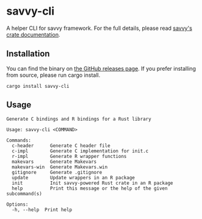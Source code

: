 # savvy-cli

A helper CLI for savvy framework. For the full details, please read [savvy's crate
documentation](https://docs.rs/savvy/latest/).

## Installation

You can find the binary on [the GitHub releases
page](https://github.com/yutannihilation/savvy/releases). If you prefer installing from source, please run cargo install.

``` shell
cargo install savvy-cli
```

## Usage

``` console
Generate C bindings and R bindings for a Rust library

Usage: savvy-cli <COMMAND>

Commands:
  c-header      Generate C header file
  c-impl        Generate C implementation for init.c
  r-impl        Generate R wrapper functions
  makevars      Generate Makevars
  makevars-win  Generate Makevars.win
  gitignore     Generate .gitignore
  update        Update wrappers in an R package
  init          Init savvy-powered Rust crate in an R package
  help          Print this message or the help of the given subcommand(s)

Options:
  -h, --help  Print help
```
